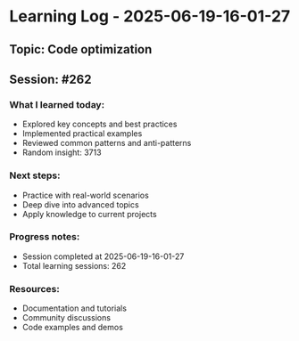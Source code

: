 # Learning Log - 2025-06-19-16-01-27

## Topic: Code optimization
## Session: #262

### What I learned today:
- Explored key concepts and best practices
- Implemented practical examples  
- Reviewed common patterns and anti-patterns
- Random insight: 3713

### Next steps:
- Practice with real-world scenarios
- Deep dive into advanced topics
- Apply knowledge to current projects

### Progress notes:
- Session completed at 2025-06-19-16-01-27
- Total learning sessions: 262

### Resources:
- Documentation and tutorials
- Community discussions
- Code examples and demos
